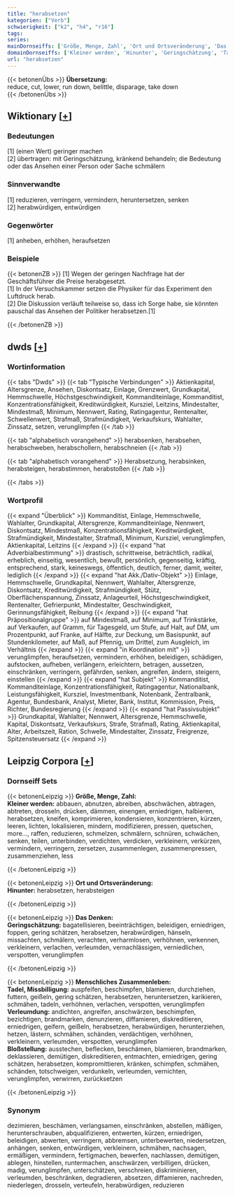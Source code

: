 ```yaml
---
title: "herabsetzen"
kategorien: ["Verb"]
schwierigkeit: ["k2", "h4", "r16"]
tags:
series:
mainDornseiffs: ['Größe, Menge, Zahl', 'Ort und Ortsveränderung', 'Das Denken', 'Menschliches Zusammenleben']
domainDornseiffs: ['Kleiner werden', 'Hinunter', 'Geringschätzung', 'Tadel, Missbilligung', 'Verleumdung', 'Bloßstellung']
url: "herabsetzen"
---
```


{{< betonenÜbs >}}
**Übersetzung:**  
reduce, cut, lower, run down, belittle, disparage, take  down  
{{< /betonenÜbs >}}

## Wiktionary [[+](https://de.wiktionary.org/wiki/herabsetzen)]

### Bedeutungen
[1] (einen Wert) geringer machen  
[2] übertragen: mit Geringschätzung, kränkend behandeln; die Bedeutung oder das Ansehen einer Person oder Sache schmälern  

### Sinnverwandte
[1] reduzieren, verringern, vermindern, heruntersetzen, senken  
[2] herabwürdigen, entwürdigen  

### Gegenwörter
[1] anheben, erhöhen, heraufsetzen  

### Beispiele
{{< betonenZB >}}
[1] Wegen der geringen Nachfrage hat der Geschäftsführer die Preise herabgesetzt.  
[1] In der Versuchskammer setzen die Physiker für das Experiment den Luftdruck herab.  
[2] Die Diskussion verläuft teilweise so, dass ich Sorge habe, sie könnten pauschal das Ansehen der Politiker herabsetzen.[1]  

{{< /betonenZB >}}


## dwds [[+](https://www.dwds.de/wb/herabsetzen)]

### Wortinformation
{{< tabs "Dwds" >}}
{{< tab "Typische Verbindungen" >}}
Aktienkapital, Altersgrenze, Ansehen, Diskontsatz, Einlage, Grenzwert, Grundkapital, Hemmschwelle, Höchstgeschwindigkeit, Kommanditeinlage, Kommanditist, Konzentrationsfähigkeit, Kreditwürdigkeit, Kursziel, Leitzins, Mindestalter, Mindestmaß, Minimum, Nennwert, Rating, Ratingagentur, Rentenalter, Schwellenwert, Strafmaß, Strafmündigkeit, Verkaufskurs, Wahlalter, Zinssatz, setzen, verunglimpfen
{{< /tab >}}

{{< tab "alphabetisch vorangehend" >}}
herabsenken, herabsehen, herabschweben, herabschollern, herabschneien
{{< /tab >}}

{{< tab "alphabetisch vorangehend" >}}
Herabsetzung, herabsinken, herabsteigen, herabstimmen, herabstoßen
{{< /tab >}}

{{< /tabs >}}

### Wortprofil
{{< expand "Überblick" >}} Kommanditist, Einlage, Hemmschwelle, Wahlalter, Grundkapital, Altersgrenze, Kommanditeinlage, Nennwert, Diskontsatz, Mindestmaß, Konzentrationsfähigkeit, Kreditwürdigkeit, Strafmündigkeit, Mindestalter, Strafmaß, Minimum, Kursziel, verunglimpfen, Aktienkapital, Leitzins {{< /expand >}}
{{< expand "hat Adverbialbestimmung" >}} drastisch, schrittweise, beträchtlich, radikal, erheblich, einseitig, wesentlich, bewußt, persönlich, gegenseitig, kräftig, entsprechend, stark, keineswegs, öffentlich, deutlich, ferner, damit, weiter, lediglich {{< /expand >}}
{{< expand "hat Akk./Dativ-Objekt" >}} Einlage, Hemmschwelle, Grundkapital, Nennwert, Wahlalter, Altersgrenze, Diskontsatz, Kreditwürdigkeit, Strafmündigkeit, Stütz, Oberflächenspannung, Zinssatz, Anlageurteil, Höchstgeschwindigkeit, Rentenalter, Gefrierpunkt, Mindestalter, Geschwindigkeit, Gerinnungsfähigkeit, Reibung {{< /expand >}}
{{< expand "hat Präpositionalgruppe" >}} auf Mindestmaß, auf Minimum, auf Trinkstärke, auf Verkaufen, auf Gramm, für Tagesgeld, um Stufe, auf Halt, auf DM, um Prozentpunkt, auf Franke, auf Hälfte, zur Deckung, um Basispunkt, auf Stundenkilometer, auf Maß, auf Pfennig, um Drittel, zum Ausgleich, im Verhältnis {{< /expand >}}
{{< expand "in Koordination mit" >}} verunglimpfen, heraufsetzen, vermindern, erhöhen, beleidigen, schädigen, aufstocken, aufheben, verlängern, erleichtern, betragen, aussetzen, einschränken, verringern, gefährden, senken, angreifen, ändern, steigern, einstellen {{< /expand >}}
{{< expand "hat Subjekt" >}} Kommanditist, Kommanditeinlage, Konzentrationsfähigkeit, Ratingagentur, Nationalbank, Leistungsfähigkeit, Kursziel, Investmentbank, Notenbank, Zentralbank, Agentur, Bundesbank, Analyst, Mieter, Bank, Institut, Kommission, Preis, Richter, Bundesregierung {{< /expand >}}
{{< expand "hat Passivsubjekt" >}} Grundkapital, Wahlalter, Nennwert, Altersgrenze, Hemmschwelle, Kapital, Diskontsatz, Verkaufskurs, Strafe, Strafmaß, Rating, Aktienkapital, Alter, Arbeitszeit, Ration, Schwelle, Mindestalter, Zinssatz, Freigrenze, Spitzensteuersatz {{< /expand >}}

## Leipzig Corpora [[+](https://corpora.uni-leipzig.de/en/res?word=herabsetzen&corpusId=deu_newscrawl-public_2018)]

### Dornseiff Sets
{{< betonenLeipzig >}}
**Größe, Menge, Zahl:**  
**Kleiner werden:** abbauen, abnutzen, abreiben, abschwächen, abtragen, abtreten, drosseln, drücken, dämmen, einengen, erniedrigen, halbieren, herabsetzen, kneifen, komprimieren, kondensieren, konzentrieren, kürzen, leeren, lichten, lokalisieren, mindern, modifizieren, pressen, quetschen, more..., raffen, reduzieren, schmelzen, schmälern, schnüren, schwächen, senken, teilen, unterbinden, verdichten, verdicken, verkleinern, verkürzen, vermindern, verringern, zersetzen, zusammenlegen, zusammenpressen, zusammenziehen, less  

{{< /betonenLeipzig >}}


{{< betonenLeipzig >}}
**Ort und Ortsveränderung:**  
**Hinunter:** herabsetzen, herabsteigen  

{{< /betonenLeipzig >}}


{{< betonenLeipzig >}}
**Das Denken:**  
**Geringschätzung:** bagatellisieren, beeinträchtigen, beleidigen, erniedrigen, foppen, gering schätzen, herabsetzen, herabwürdigen, hänseln, missachten, schmälern, verachten, verharmlosen, verhöhnen, verkennen, verkleinern, verlachen, verleumden, vernachlässigen, verniedlichen, verspotten, verunglimpfen  

{{< /betonenLeipzig >}}


{{< betonenLeipzig >}}
**Menschliches Zusammenleben:**  
**Tadel, Missbilligung:** auspfeifen, beschimpfen, blamieren, durchziehen, futtern, geißeln, gering schätzen, herabsetzen, heruntersetzen, karikieren, schmähen, tadeln, verhöhnen, verlachen, verspotten, verunglimpfen  
**Verleumdung:** andichten, angreifen, anschwärzen, beschimpfen, bezichtigen, brandmarken, denunzieren, diffamieren, diskreditieren, erniedrigen, geifern, geißeln, herabsetzen, herabwürdigen, herunterziehen, hetzen, lästern, schmähen, schänden, verdächtigen, verhöhnen, verkleinern, verleumden, verspotten, verunglimpfen  
**Bloßstellung:** ausstechen, beflecken, beschämen, blamieren, brandmarken, deklassieren, demütigen, diskreditieren, entmachten, erniedrigen, gering schätzen, herabsetzen, kompromittieren, kränken, schimpfen, schmähen, schänden, totschweigen, verdunkeln, verleumden, vernichten, verunglimpfen, verwirren, zurücksetzen  

{{< /betonenLeipzig >}}

### Synonym
dezimieren, beschämen, verlangsamen, einschränken, abstellen, mäßigen, herunterschrauben, abqualifizieren, entwerten, kürzen, erniedrigen, beleidigen, abwerten, verringern, abbremsen, unterbewerten, niedersetzen, anhängen, senken, entwürdigen, verkleinern, schmähen, nachsagen, ermäßigen, vermindern, fertigmachen, bewerfen, nachlassen, demütigen, ablegen, hinstellen, runtermachen, anschwärzen, verbilligen, drücken, madig, verunglimpfen, unterschätzen, verschreien, diskriminieren, verleumden, beschränken, degradieren, absetzen, diffamieren, nachreden, niederlegen, drosseln, verteufeln, herabwürdigen, reduzieren

